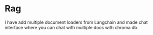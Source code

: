 # Rag
I have add multiple document loaders from Langchain and made chat interface where you can chat with multiple docs with chroma db.
